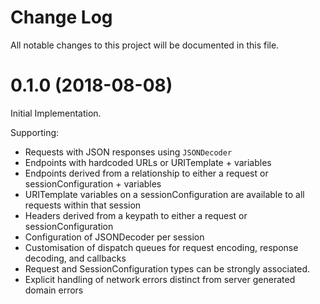 # Change Log

All notable changes to this project will be documented in this file.

<a name="0.1"></a>
# 0.1.0 (2018-08-08)

Initial Implementation.

Supporting:

- Requests with JSON responses using `JSONDecoder`
- Endpoints with hardcoded URLs or URITemplate + variables
- Endpoints derived from a relationship to either a request or sessionConfiguration + variables
- URITemplate variables on a sessionConfiguration are available to all requests within that session
- Headers derived from a keypath to either a request or sessionConfiguration
- Configuration of JSONDecoder per session
- Customisation of dispatch queues for request encoding, response decoding, and callbacks
- Request and SessionConfiguration types can be strongly associated.
- Explicit handling of network errors distinct from server generated domain errors
